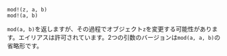 ```
mod!(z, a, b)
mod!(a, b)
```

`mod(a, b)`を返しますが、その過程でオブジェクト`z`を変更する可能性があります。エイリアスは許可されています。2つの引数のバージョンは`mod(a, a, b)`の省略形です。
